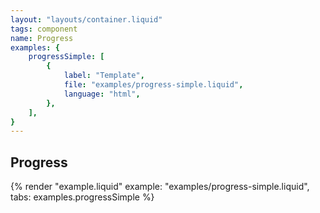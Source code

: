 ```yaml
---
layout: "layouts/container.liquid"
tags: component
name: Progress
examples: {
    progressSimple: [
        {
            label: "Template",
            file: "examples/progress-simple.liquid",
            language: "html",
        },
    ],
}
---
```

## Progress

{% render "example.liquid" example: "examples/progress-simple.liquid", tabs: examples.progressSimple %}
